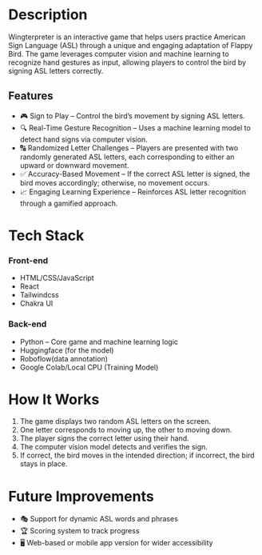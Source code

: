 # Description

Wingterpreter is an interactive game that helps users practice American Sign Language (ASL) through a unique and engaging adaptation of Flappy Bird. The game leverages computer vision and machine learning to recognize hand gestures as input, allowing players to control the bird by signing ASL letters correctly.

## Features

- 🎮 Sign to Play – Control the bird’s movement by signing ASL letters.
- 🔍 Real-Time Gesture Recognition – Uses a machine learning model to detect hand signs via computer vision.
- 🔠 Randomized Letter Challenges – Players are presented with two randomly generated ASL letters, each corresponding to either an upward or downward movement.
- ✅ Accuracy-Based Movement – If the correct ASL letter is signed, the bird moves accordingly; otherwise, no movement occurs.
- 📈 Engaging Learning Experience – Reinforces ASL letter recognition through a gamified approach.

# Tech Stack

### Front-end
- HTML/CSS/JavaScript
- React
- Tailwindcss
- Chakra UI

### Back-end
- Python – Core game and machine learning logic
- Huggingface (for the model)
- Roboflow(data annotation)
- Google Colab/Local CPU (Training Model)
 
# How It Works

1. The game displays two random ASL letters on the screen.
2. One letter corresponds to moving up, the other to moving down.
3. The player signs the correct letter using their hand.
4. The computer vision model detects and verifies the sign.
5. If correct, the bird moves in the intended direction; if incorrect, the bird stays in place.

# Future Improvements

- 🎭 Support for dynamic ASL words and phrases
- 🏆 Scoring system to track progress
- 🖥️ Web-based or mobile app version for wider accessibility
